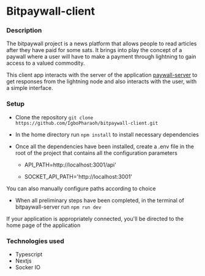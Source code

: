 # Bitpaywall-client

### Description
The bitpaywall project is a news platform that allows people to read articles after they have paid for some sats. 
It brings into play the concept of a paywall where a user will have to make a payment through lightning to gain access to a valued commodity.  
 
This client app interacts with the server of the application [paywall-server](https://github.com/IgboPharaoh/paywall-server.git) to get responses from the lightning node and also interacts with the user, with a simple interface.


### Setup
- Clone the repository ```git clone https://github.com/IgboPharaoh/bitpaywall-client.git```

- In the home directory run ``npm install`` to install necessary dependencies

- Once all the dependencies have been installed, create a .env file in the root of the project that contains all the configuration parameters

  - API_PATH=http://localhost:3001/api'

  - SOCKET_API_PATH='http://localhost:3001'

You can also manually configure paths according to choice

- When all preliminary steps have been completed, in the terminal of bitpaywall-server run ``npm run dev``


If your application is appropriately connected, you'll be directed to the home page of the application


### Technologies used
- Typescript
- Nextjs
- Socker IO